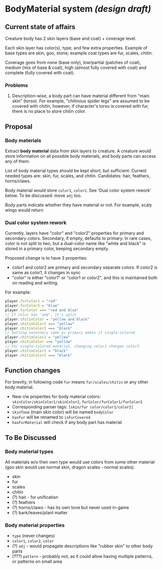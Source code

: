 # BodyMaterial system _(design draft)_

## Current state of affairs

Creature body has 2 skin layers (base and coat) + coverage level.

Each skin layer has color(s), type, and few extra properties. Example of base types are skin, goo, stone; example coat types are fur, scales, chitin.

Coverage goes from none (base only), low/partial (patches of coat), medium (mix of base & coat), high (almost fully covered with coat) and complete (fully covered with coat).

### Problems

1. Description-wise, a body part can have material different from "main skin" (torso). For example, "chitinous spider legs" are assumed to be covered with chitin, however, if character's torso is covered with fur, there is no place to store chitin color.

## Proposal

### Body materials

Extract **body material** data from skin layers to creature. A creature would store information on all possible body materials, and body parts can access any of them.

List of body material types should be kept short, but sufficient. Current needed types are: skin, fur, scales, and chitin. Candidates: hair, feathers, horns/claws.

Body material would store `color1`, `color2`. See 'Dual color system rework' below. To be discussed: move `adj` too.

Body parts indicate whether they have material or not. For example, scaly wings would return

### Dual color system rework

Currently, layers have "color" and "color2" properties for primary and secondary colors. Secondary, if empty, defaults to primary. In rare cases, color is not split to two, but a dual-color name like "white and black" is stored in a primary color, keeping secondary empty.

Proposed change is to have 3 properties:
* color1 and color2 are primary and secondary separate colors. If color2 is same as color1, it changes in sync
* "color" is either "color1" or "color1 or color2", and this is maintained both on reading and writing.

For example:
```js
player.furColor1 = "red"
player.furColor2 = "blue"
player.furColor === "red and blue"
// If color has 'and', it's split 
player.chitinColor = "yellow and black"
player.chitinColor1 === "yellow"
player.chitinColor2 === "black"
// Setting secondary same as primary makes it single-colored
player.chitinColor2 = "yellow"
player.chitinColor === "yellow"
// For single-colored material, changing color1 changes color2
player.chitinColor1 = "black"
player.chitinColor2 === "black"
```

## Function changes

For brevity, in following code `fur` means `fur/scales/chitin` or any other body material.

* New r/w properties for body material colors: `skinColor/skinColor1/skinColor2`, `furColor/furColor1/furColor2`
* Corresponding parser tags: `[skin/fur color/color1/color2]`
* `skinTone` (main skin color) will be named `bodyColor`
* `hasFur` will be renamed to `isFurCovered`
* `hasFurMaterial` will check if any body part has material  

## To Be Discussed

### Body material types

All materials w/o their own type would use colors from some other material (goo skin would use normal skin, dragon scales - normal scales).

- skin
- fur
- scales
- chitin
- (?) hair - for unification
- (?) feathers
- (?) horns/claws - has its own tone but never used in-game
- (?) bark/leaves/plant matter

### Body material properties

- `type` (never changes)
- `color1`, `color2`, `color`
- (?) `adj` - would propagate descriptions like "rubber skin" to other body parts
- (???) `pattern` - probably not, as it could allow having multiple patterns, or patterns on small area
